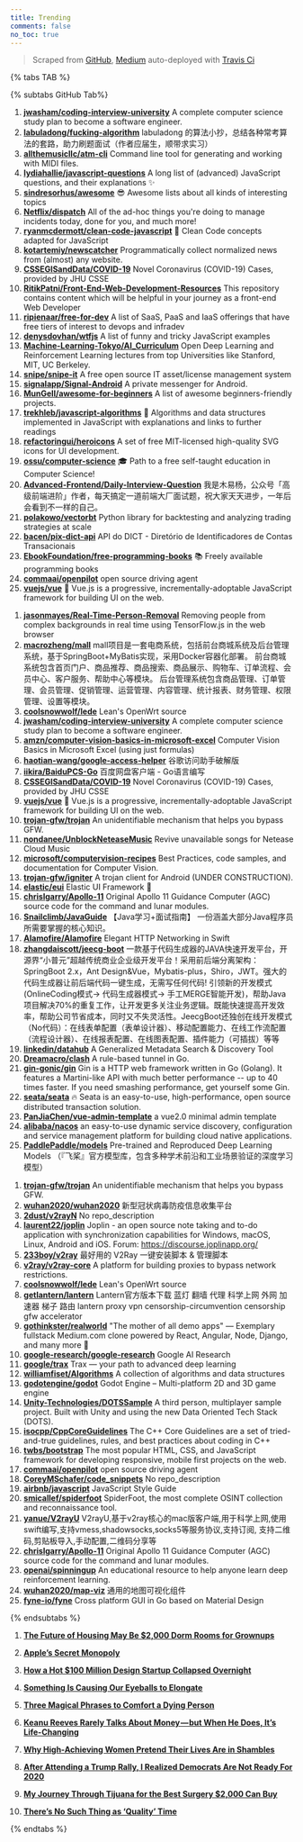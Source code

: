 ```yaml
---
title: Trending
comments: false
no_toc: true
---
```


> Scraped from [GitHub](https://github.com/trending), [Medium](https://medium.com/topic/popular)
auto-deployed with [Travis Ci](https://travis-ci.org/)

{% tabs TAB %}
<!-- tab GitHub -->
{% subtabs GitHub Tab%}
<!-- tab Daily -->
1. [**jwasham/coding-interview-university**](https://github.com/jwasham/coding-interview-university)
A complete computer science study plan to become a software engineer.
2. [**labuladong/fucking-algorithm**](https://github.com/labuladong/fucking-algorithm)
labuladong 的算法小抄，总结各种常考算法的套路，助力刷题面试（作者应届生，顺带求实习）
3. [**allthemusicllc/atm-cli**](https://github.com/allthemusicllc/atm-cli)
Command line tool for generating and working with MIDI files.
4. [**lydiahallie/javascript-questions**](https://github.com/lydiahallie/javascript-questions)
A long list of (advanced) JavaScript questions, and their explanations ✨
5. [**sindresorhus/awesome**](https://github.com/sindresorhus/awesome)
😎 Awesome lists about all kinds of interesting topics
6. [**Netflix/dispatch**](https://github.com/Netflix/dispatch)
All of the ad-hoc things you're doing to manage incidents today, done for you, and much more!
7. [**ryanmcdermott/clean-code-javascript**](https://github.com/ryanmcdermott/clean-code-javascript)
🛁 Clean Code concepts adapted for JavaScript
8. [**kotartemiy/newscatcher**](https://github.com/kotartemiy/newscatcher)
Programmatically collect normalized news from (almost) any website.
9. [**CSSEGISandData/COVID-19**](https://github.com/CSSEGISandData/COVID-19)
Novel Coronavirus (COVID-19) Cases, provided by JHU CSSE
10. [**RitikPatni/Front-End-Web-Development-Resources**](https://github.com/RitikPatni/Front-End-Web-Development-Resources)
This repository contains content which will be helpful in your journey as a front-end Web Developer
11. [**ripienaar/free-for-dev**](https://github.com/ripienaar/free-for-dev)
A list of SaaS, PaaS and IaaS offerings that have free tiers of interest to devops and infradev
12. [**denysdovhan/wtfjs**](https://github.com/denysdovhan/wtfjs)
A list of funny and tricky JavaScript examples
13. [**Machine-Learning-Tokyo/AI_Curriculum**](https://github.com/Machine-Learning-Tokyo/AI_Curriculum)
Open Deep Learning and Reinforcement Learning lectures from top Universities like Stanford, MIT, UC Berkeley.
14. [**snipe/snipe-it**](https://github.com/snipe/snipe-it)
A free open source IT asset/license management system
15. [**signalapp/Signal-Android**](https://github.com/signalapp/Signal-Android)
A private messenger for Android.
16. [**MunGell/awesome-for-beginners**](https://github.com/MunGell/awesome-for-beginners)
A list of awesome beginners-friendly projects.
17. [**trekhleb/javascript-algorithms**](https://github.com/trekhleb/javascript-algorithms)
📝 Algorithms and data structures implemented in JavaScript with explanations and links to further readings
18. [**refactoringui/heroicons**](https://github.com/refactoringui/heroicons)
A set of free MIT-licensed high-quality SVG icons for UI development.
19. [**ossu/computer-science**](https://github.com/ossu/computer-science)
🎓 Path to a free self-taught education in Computer Science!
20. [**Advanced-Frontend/Daily-Interview-Question**](https://github.com/Advanced-Frontend/Daily-Interview-Question)
我是木易杨，公众号「高级前端进阶」作者，每天搞定一道前端大厂面试题，祝大家天天进步，一年后会看到不一样的自己。
21. [**polakowo/vectorbt**](https://github.com/polakowo/vectorbt)
Python library for backtesting and analyzing trading strategies at scale
22. [**bacen/pix-dict-api**](https://github.com/bacen/pix-dict-api)
API do DICT - Diretório de Identificadores de Contas Transacionais
23. [**EbookFoundation/free-programming-books**](https://github.com/EbookFoundation/free-programming-books)
📚 Freely available programming books
24. [**commaai/openpilot**](https://github.com/commaai/openpilot)
open source driving agent
25. [**vuejs/vue**](https://github.com/vuejs/vue)
🖖 Vue.js is a progressive, incrementally-adoptable JavaScript framework for building UI on the web.
<!-- endtab -->
<!-- tab Weekly -->
1. [**jasonmayes/Real-Time-Person-Removal**](https://github.com/jasonmayes/Real-Time-Person-Removal)
Removing people from complex backgrounds in real time using TensorFlow.js in the web browser
2. [**macrozheng/mall**](https://github.com/macrozheng/mall)
mall项目是一套电商系统，包括前台商城系统及后台管理系统，基于SpringBoot+MyBatis实现，采用Docker容器化部署。 前台商城系统包含首页门户、商品推荐、商品搜索、商品展示、购物车、订单流程、会员中心、客户服务、帮助中心等模块。 后台管理系统包含商品管理、订单管理、会员管理、促销管理、运营管理、内容管理、统计报表、财务管理、权限管理、设置等模块。
3. [**coolsnowwolf/lede**](https://github.com/coolsnowwolf/lede)
Lean's OpenWrt source
4. [**jwasham/coding-interview-university**](https://github.com/jwasham/coding-interview-university)
A complete computer science study plan to become a software engineer.
5. [**amzn/computer-vision-basics-in-microsoft-excel**](https://github.com/amzn/computer-vision-basics-in-microsoft-excel)
Computer Vision Basics in Microsoft Excel (using just formulas)
6. [**haotian-wang/google-access-helper**](https://github.com/haotian-wang/google-access-helper)
谷歌访问助手破解版
7. [**iikira/BaiduPCS-Go**](https://github.com/iikira/BaiduPCS-Go)
百度网盘客户端 - Go语言编写
8. [**CSSEGISandData/COVID-19**](https://github.com/CSSEGISandData/COVID-19)
Novel Coronavirus (COVID-19) Cases, provided by JHU CSSE
9. [**vuejs/vue**](https://github.com/vuejs/vue)
🖖 Vue.js is a progressive, incrementally-adoptable JavaScript framework for building UI on the web.
10. [**trojan-gfw/trojan**](https://github.com/trojan-gfw/trojan)
An unidentifiable mechanism that helps you bypass GFW.
11. [**nondanee/UnblockNeteaseMusic**](https://github.com/nondanee/UnblockNeteaseMusic)
Revive unavailable songs for Netease Cloud Music
12. [**microsoft/computervision-recipes**](https://github.com/microsoft/computervision-recipes)
Best Practices, code samples, and documentation for Computer Vision.
13. [**trojan-gfw/igniter**](https://github.com/trojan-gfw/igniter)
A trojan client for Android (UNDER CONSTRUCTION).
14. [**elastic/eui**](https://github.com/elastic/eui)
Elastic UI Framework 🙌
15. [**chrislgarry/Apollo-11**](https://github.com/chrislgarry/Apollo-11)
Original Apollo 11 Guidance Computer (AGC) source code for the command and lunar modules.
16. [**Snailclimb/JavaGuide**](https://github.com/Snailclimb/JavaGuide)
【Java学习+面试指南】 一份涵盖大部分Java程序员所需要掌握的核心知识。
17. [**Alamofire/Alamofire**](https://github.com/Alamofire/Alamofire)
Elegant HTTP Networking in Swift
18. [**zhangdaiscott/jeecg-boot**](https://github.com/zhangdaiscott/jeecg-boot)
一款基于代码生成器的JAVA快速开发平台，开源界“小普元”超越传统商业企业级开发平台！采用前后端分离架构：SpringBoot 2.x，Ant Design&Vue，Mybatis-plus，Shiro，JWT。强大的代码生成器让前后端代码一键生成，无需写任何代码! 引领新的开发模式(OnlineCoding模式-> 代码生成器模式-> 手工MERGE智能开发)，帮助Java项目解决70%的重复工作，让开发更多关注业务逻辑。既能快速提高开发效率，帮助公司节省成本，同时又不失灵活性。JeecgBoot还独创在线开发模式（No代码）：在线表单配置（表单设计器）、移动配置能力、在线工作流配置（流程设计器）、在线报表配置、在线图表配置、插件能力（可插拔）等等
19. [**linkedin/datahub**](https://github.com/linkedin/datahub)
A Generalized Metadata Search & Discovery Tool
20. [**Dreamacro/clash**](https://github.com/Dreamacro/clash)
A rule-based tunnel in Go.
21. [**gin-gonic/gin**](https://github.com/gin-gonic/gin)
Gin is a HTTP web framework written in Go (Golang). It features a Martini-like API with much better performance -- up to 40 times faster. If you need smashing performance, get yourself some Gin.
22. [**seata/seata**](https://github.com/seata/seata)
🔥 Seata is an easy-to-use, high-performance, open source distributed transaction solution.
23. [**PanJiaChen/vue-admin-template**](https://github.com/PanJiaChen/vue-admin-template)
a vue2.0 minimal admin template
24. [**alibaba/nacos**](https://github.com/alibaba/nacos)
an easy-to-use dynamic service discovery, configuration and service management platform for building cloud native applications.
25. [**PaddlePaddle/models**](https://github.com/PaddlePaddle/models)
Pre-trained and Reproduced Deep Learning Models （『飞桨』官方模型库，包含多种学术前沿和工业场景验证的深度学习模型）
<!-- endtab -->
<!-- tab Monthly -->
1. [**trojan-gfw/trojan**](https://github.com/trojan-gfw/trojan)
An unidentifiable mechanism that helps you bypass GFW.
2. [**wuhan2020/wuhan2020**](https://github.com/wuhan2020/wuhan2020)
新型冠状病毒防疫信息收集平台
3. [**2dust/v2rayN**](https://github.com/2dust/v2rayN)
No repo_description
4. [**laurent22/joplin**](https://github.com/laurent22/joplin)
Joplin - an open source note taking and to-do application with synchronization capabilities for Windows, macOS, Linux, Android and iOS. Forum: https://discourse.joplinapp.org/
5. [**233boy/v2ray**](https://github.com/233boy/v2ray)
最好用的 V2Ray 一键安装脚本 & 管理脚本
6. [**v2ray/v2ray-core**](https://github.com/v2ray/v2ray-core)
A platform for building proxies to bypass network restrictions.
7. [**coolsnowwolf/lede**](https://github.com/coolsnowwolf/lede)
Lean's OpenWrt source
8. [**getlantern/lantern**](https://github.com/getlantern/lantern)
Lantern官方版本下载 蓝灯 翻墙 代理 科学上网 外网 加速器 梯子 路由 lantern proxy vpn censorship-circumvention censorship gfw accelerator
9. [**gothinkster/realworld**](https://github.com/gothinkster/realworld)
"The mother of all demo apps" — Exemplary fullstack Medium.com clone powered by React, Angular, Node, Django, and many more 🏅
10. [**google-research/google-research**](https://github.com/google-research/google-research)
Google AI Research
11. [**google/trax**](https://github.com/google/trax)
Trax — your path to advanced deep learning
12. [**williamfiset/Algorithms**](https://github.com/williamfiset/Algorithms)
A collection of algorithms and data structures
13. [**godotengine/godot**](https://github.com/godotengine/godot)
Godot Engine – Multi-platform 2D and 3D game engine
14. [**Unity-Technologies/DOTSSample**](https://github.com/Unity-Technologies/DOTSSample)
A third person, multiplayer sample project. Built with Unity and using the new Data Oriented Tech Stack (DOTS).
15. [**isocpp/CppCoreGuidelines**](https://github.com/isocpp/CppCoreGuidelines)
The C++ Core Guidelines are a set of tried-and-true guidelines, rules, and best practices about coding in C++
16. [**twbs/bootstrap**](https://github.com/twbs/bootstrap)
The most popular HTML, CSS, and JavaScript framework for developing responsive, mobile first projects on the web.
17. [**commaai/openpilot**](https://github.com/commaai/openpilot)
open source driving agent
18. [**CoreyMSchafer/code_snippets**](https://github.com/CoreyMSchafer/code_snippets)
No repo_description
19. [**airbnb/javascript**](https://github.com/airbnb/javascript)
JavaScript Style Guide
20. [**smicallef/spiderfoot**](https://github.com/smicallef/spiderfoot)
SpiderFoot, the most complete OSINT collection and reconnaissance tool.
21. [**yanue/V2rayU**](https://github.com/yanue/V2rayU)
V2rayU,基于v2ray核心的mac版客户端,用于科学上网,使用swift编写,支持vmess,shadowsocks,socks5等服务协议,支持订阅, 支持二维码,剪贴板导入,手动配置,二维码分享等
22. [**chrislgarry/Apollo-11**](https://github.com/chrislgarry/Apollo-11)
Original Apollo 11 Guidance Computer (AGC) source code for the command and lunar modules.
23. [**openai/spinningup**](https://github.com/openai/spinningup)
An educational resource to help anyone learn deep reinforcement learning.
24. [**wuhan2020/map-viz**](https://github.com/wuhan2020/map-viz)
通用的地图可视化组件
25. [**fyne-io/fyne**](https://github.com/fyne-io/fyne)
Cross platform GUI in Go based on Material Design
<!-- endtab -->
{% endsubtabs %}
<!-- endtab --><!-- tab Medium -->
1. [**The Future of Housing May Be $2,000 Dorm Rooms for Grownups**](https://onezero.medium.com/a-startup-is-renting-adult-dorms-to-solve-silicon-valleys-housing-crisis-f792d1262a46?source=topic_page---------------------------20)

2. [**Apple’s Secret Monopoly**](https://onezero.medium.com/apples-secret-monopoly-5718272c16a5?source=topic_page---------0------------------1)

3. [**How a Hot $100 Million Design Startup Collapsed Overnight**](https://marker.medium.com/how-homepolishs-extremely-instagrammable-house-of-cards-came-tumbling-down-d7a7d1780ddc?source=topic_page---------1------------------1)

4. [**Something Is Causing Our Eyeballs to Elongate**](https://elemental.medium.com/something-is-causing-our-eyeballs-to-elongate-df3e5dc5e371?source=topic_page---------2------------------1)

5. [**Three Magical Phrases to Comfort a Dying Person**](https://humanparts.medium.com/three-magic-phrases-to-say-to-a-dying-person-2091872bd487?source=topic_page---------4------------------1)

6. [**Keanu Reeves Rarely Talks About Money — but When He Does, It’s Life-Changing**](https://medium.com/swlh/keanu-reeves-rarely-talks-about-money-but-when-he-does-its-life-changing-8a89175ad694?source=topic_page---------5------------------1)

7. [**Why High-Achieving Women Pretend Their Lives Are in Shambles**](https://forge.medium.com/why-high-achieving-women-pretend-their-lives-are-in-shambles-15d9e3c02271?source=topic_page---------6------------------1)

8. [**After Attending a Trump Rally, I Realized Democrats Are Not Ready For 2020**](https://gen.medium.com/ive-been-a-democrat-for-20-years-here-s-what-i-experienced-at-trump-s-rally-in-new-hampshire-c69ddaaf6d07?source=topic_page---------7------------------1)

9. [**My Journey Through Tijuana for the Best Surgery $2,000 Can Buy**](https://gen.medium.com/my-journey-through-tijuana-for-the-best-surgery-2-000-can-buy-be51f1bfcffd?source=topic_page---------8------------------1)

10. [**There’s No Such Thing as ‘Quality’ Time**](https://forge.medium.com/theres-no-such-thing-as-quality-time-58db618c099d?source=topic_page---------9------------------1)

<!-- endtab -->
{% endtabs %}
